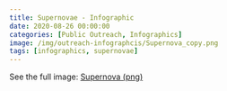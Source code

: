 ```yaml
---
title: Supernovae - Infographic
date: 2020-08-26 00:00:00
categories: [Public Outreach, Infographics]
image: /img/outreach-infographcis/Supernova_copy.png
tags: [infographics, supernovae]
---
```


See the full image: [Supernova (png)](/img/outreach-infographcis/Supernova_copy.png)
